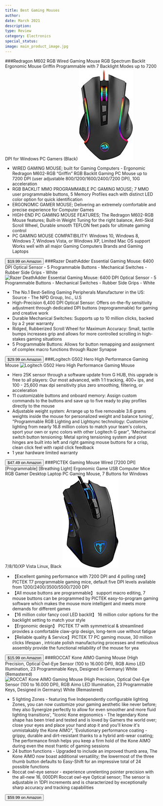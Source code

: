 ```yaml
---
title: Best Gaming Mouses
author: 
date: March 2021
description: 
type: Review
category: Electronics
special_status: 
image: main_product_image.jpg
---
```

###Redragon M602 RGB Wired Gaming Mouse RGB Spectrum Backlit Ergonomic Mouse Griffin Programmable with 7 Backlight Modes up to 7200 DPI for Windows PC Gamers (Black)
![Redragon M602 RGB Wired Gaming Mouse RGB Spectrum Backlit Ergonomic Mouse Griffin Programmable with 7 Backlight Modes up to 7200 DPI for Windows PC Gamers (Black)](./RedragonM.jpeg)
- WIRED GAMING MOUSE; built for Gaming Computers - Ergonomic Redragon M602-RGB “Griffin” RGB Backlit Gaming PC Mouse up to 7200 DPI (user adjustable 800/1200/1600/2400/7200 DPI), 10G acceleration
- RGB BACKLIT MMO PROGRAMMABLE PC GAMING MOUSE; 7 MMO user programmable buttons, 5 Memory Profiles each with distinct LED color option for quick identification
- ERGONOMIC GAMER MOUSE; Delivering an extremely comfortable and precise experience for Computer Games
- HIGH-END PC GAMING MOUSE FEATURES; The Redragon M602-RGB Mouse features; Built-in Weight Tuning for the right balance, Anti-Skid Scroll Wheel, Durable smooth TEFLON feet pads for ultimate gaming control
- PC GAMING MOUSE COMPATIBILITY: Windows 10, Windows 8, Windows 7, Windows Vista, or Windows XP, Limited Mac OS support Works well with all major Gaming Computers Brands and Gaming Laptops

[<button class="button">$19.99 on Amazon</button>](https://www.amazon.com/gp/slredirect/picassoRedirect.html/ref=pa_sp_atf_aps_sr_pg1_1?ie=UTF8&adId=A04380321YM7ZOQJNVN9G&url=%2FRedragon-M602-Ergonomic-High-Precision-Programmable%2Fdp%2FB011HMDZ0Q%2Fref%3Dsr_1_1_sspa%3Fdchild%3D1%26keywords%3Dgaming%2Bmouse%26qid%3D1614633483%26sr%3D8-1-spons%26psc%3D1&qualifier=1614633483&id=1912198571670031&widgetName=sp_atf)
###Razer DeathAdder Essential Gaming Mouse: 6400 DPI Optical Sensor - 5 Programmable Buttons - Mechanical Switches - Rubber Side Grips - White
![Razer DeathAdder Essential Gaming Mouse: 6400 DPI Optical Sensor - 5 Programmable Buttons - Mechanical Switches - Rubber Side Grips - White](https://images-na.ssl-images-amazon.com/images/I/51S6IQ2lGwL.__AC_SX300_SY300_QL70_ML2_.jpg)
- The No.1 Best-Selling Gaming Peripherals Manufacturer in the US: Source - The NPD Group, Inc., U.S
- High-Precision 6,400 DPI Optical Sensor: Offers on-the-fly sensitivity adjustment through dedicated DPI buttons (reprogrammable) for gaming and creative work
- Durable Mechanical Switches: Supports up to 10 million clicks, backed by a 2 year warranty
- Ridged, Rubberized Scroll Wheel for Maximum Accuracy: Small, tactile bumps increases grip and allows for more controlled scrolling in high-stakes gaming situations
- 5 Programmable Buttons: Allows for button remapping and assignment of complex macro functions through Razer Synapse

[<button class="button">$29.99 on Amazon</button>](https://www.amazon.com/Razer-DeathAdder-Essential-Gaming-Mouse/dp/B07Y693ND1/ref=sr_1_3?dchild=1&keywords=gaming+mouse&qid=1614633483&sr=8-3)
###Logitech G502 Hero High Performance Gaming Mouse
![Logitech G502 Hero High Performance Gaming Mouse](https://images-na.ssl-images-amazon.com/images/I/51IOmsWQVAL.__AC_SX300_SY300_QL70_ML2_.jpg)
- Hero 25K sensor through a software update from G HUB, this upgrade is free to all players: Our most advanced, with 1:1 tracking, 400+ ips, and 100 - 25,600 max dpi sensitivity plus zero smoothing, filtering, or acceleration
- 11 customizable buttons and onboard memory: Assign custom commands to the buttons and save up to five ready to play profiles directly to the mouse
- Adjustable weight system: Arrange up to five removable 3.6 grams weights inside the mouse for personalized weight and balance tuning', "Programmable RGB Lighting and Lightsync technology: Customize lighting from nearly 16.8 million colors to match your team's colors, sport your own or sync colors with other Logitech G gear", 'Mechanical switch button tensioning: Metal spring tensioning system and pivot hinges are built into left and right gaming mouse buttons for a crisp, clean click feel with rapid click feedback
- 1 year hardware limited warranty

[<button class="button">$47.49 on Amazon</button>](https://www.amazon.com/Logitech-G502-Performance-Gaming-Mouse/dp/B07GBZ4Q68/ref=sr_1_4?dchild=1&keywords=gaming+mouse&qid=1614633483&sr=8-4)
###PICTEK Gaming Mouse Wired [7200 DPI] [Programmable] [Breathing Light] Ergonomic Game USB Computer Mice RGB Gamer Desktop Laptop PC Gaming Mouse, 7 Buttons for Windows 7/8/10/XP Vista Linux, Black
![PICTEK Gaming Mouse Wired [7200 DPI] [Programmable] [Breathing Light] Ergonomic Game USB Computer Mice RGB Gamer Desktop Laptop PC Gaming Mouse, 7 Buttons for Windows 7/8/10/XP Vista Linux, Black](./PICTEKGam.jpeg)
- 【Excellent gaming performance with 7200 DPI and 4 polling rate】 PICTEK T7 programmable gaming mice, default five DPI levels available from 1200/2400/3500/5500/7200 DPI
- 【All mouse buttons are programmable】 support macro editing, 7 mouse buttons can be programmed by PICTEK easy-to-program gaming software which makes the mouse more intelligent and meets more demands for different games
- 【16 million color fancy cool LED backlit】 16 million color options for the backlight setting to match your style
- 【Ergonomic design】 PICTEK T7 with symmetrical & streamlined provides a comfortable claw-grip design, long-term use without fatigue
- 【Reliable quality & Service】PICTEK T7 PC gaming mouse, 30 million clicks lifespan , intricate polish manufacturing processes and meticulous assembly provide the functional reliability of the mouse for yea

[<button class="button">$15.99 on Amazon</button>](https://www.amazon.com/PICTEK-Programmable-Breathing-Ergonomic-Computer/dp/B01FZ3BR5S/ref=sr_1_5?dchild=1&keywords=gaming+mouse&qid=1614633483&sr=8-5)
###ROCCAT Kone AIMO Gaming Mouse (High Precision, Optical Owl-Eye Sensor (100 to 16.000 DPI), RGB Aimo LED Illumination, 23 Programmable Keys, Designed in Germany) White (Remastered)
![ROCCAT Kone AIMO Gaming Mouse (High Precision, Optical Owl-Eye Sensor (100 to 16.000 DPI), RGB Aimo LED Illumination, 23 Programmable Keys, Designed in Germany) White (Remastered)](https://images-na.ssl-images-amazon.com/images/I/710V93eGqgL.__AC_SX300_SY300_QL70_ML2_.jpg)
- 5 lighting Zones - featuring five Independently configurable lighting Zones, you can now customize your gaming aesthetic like never before; they also Synergize perfectly to allow for even smoother and more fluid lighting transitions', "Iconic Kone ergonomics - The legendary Kone shape has been tried and tested and is loved by Gamers the world over; close your eyes and place your hand atop it and you'll know it's unmistakably the Kone AIMO", 'Evolutionary performance coating - grippy, durable and dirt-resistant thanks to a hybrid anti-wear coating; The performance finish helps you keep a firm hold of the Kone AIMO during even the most frantic of gaming sessions
- 24 button functions - Upgraded to include an improved thumb area, The Kone AIMO now boast additional versatility; the lowermost of the three thumb button defaults to Easy-Shift for an impressive total of 24 possible functions
- Roccat owl-eye sensor - experience unrelenting pointer precision with the all-new 16, 000DPI Roccat owl-eye Optical sensor; The sensor is adjustable in 1DPI increments and is characterized by exceptionally sharp accuracy and tracking capabilities

[<button class="button">$59.99 on Amazon</button>](https://www.amazon.com/gp/slredirect/picassoRedirect.html/ref=pa_sp_search_thematic_aps_sr_pg1_2?ie=UTF8&adId=A06563783SX2UVY3Q5EM3&url=%2FPrecision-Illumination-Programmable-Designed-Remastered%2Fdp%2FB07YCG26KZ%2Fref%3Dsxin_9_pa_sp_search_thematic_sspa%3Fcv_ct_cx%3Dgaming%2Bmouse%26dchild%3D1%26keywords%3Dgaming%2Bmouses%26pd_rd_i%3DB07YCG26KZ%26pd_rd_r%3D72b11609-47c3-42ab-9963-804b86ca1bf7%26pd_rd_w%3Dqjk4u%26pd_rd_wg%3DCZK7i%26pf_rd_p%3D4bad7638-dca1-43b9-ab64-2d55023aec7c%26pf_rd_r%3D36KSENE6VWEA4RS19PT2%26qid%3D1614633483%26sr%3D1-2-a8004193-6951-43f6-852a-aff7dbba9115-spons%26psc%3D1&qualifier=1614633483&id=8279333285812095&widgetName=sp_search_thematic)
